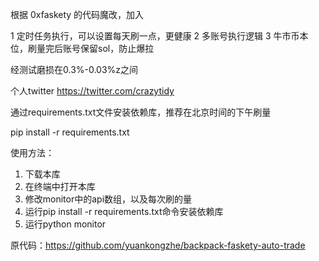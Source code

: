 根据 0xfaskety 的代码魔改，加入

1 定时任务执行，可以设置每天刷一点，更健康
2 多账号执行逻辑
3 牛市币本位，刷量完后账号保留sol，防止爆拉


经测试磨损在0.3%-0.03%z之间

个人twitter https://twitter.com/crazytidy

通过requirements.txt文件安装依赖库，推荐在北京时间的下午刷量

pip install -r requirements.txt

使用方法：
1. 下载本库
2. 在终端中打开本库
3. 修改monitor中的api数组，以及每次刷的量
4. 运行pip install -r requirements.txt命令安装依赖库
5. 运行python monitor

原代码：https://github.com/yuankongzhe/backpack-faskety-auto-trade
